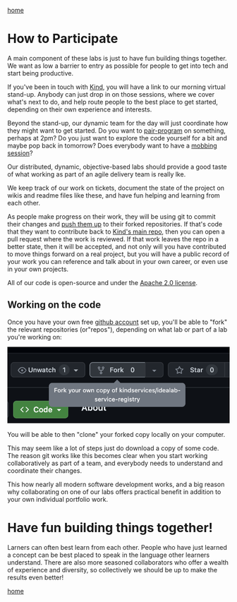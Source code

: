[home](./README.md)
# How to Participate

A main component of these labs is just to have fun building things together. We want as low a barrier to entry as possible for people to get into tech and start being productive.

If you've been in touch with [Kind](https://www.kindservices.co.uk), you will have a link to our morning virtual stand-up. Anybody can just drop in on those sessions, where we cover what's next to do, and help route people to the best place to get started, depending on their own experience and interests.

Beyond the stand-up, our dynamic team for the day will just coordinate how they might want to get started. Do you want to [pair-program](https://en.wikipedia.org/wiki/Pair_programming#:~:text=Pair%20programming%20is%20a%20software,two%20programmers%20switch%20roles%20frequently.) on something, perhaps at 2pm? Do you just want to explore the code yourself for a bit and maybe pop back in tomorrow? Does everybody want to have a [mobbing session](https://medium.com/bgl-tech/mobbing-vs-pair-programming-3eb1e387183d)?

Our distributed, dynamic, objective-based labs should provide a good taste of what working as part of an agile delivery team is really lke.

We keep track of our work on tickets, document the state of the project on wikis and readme files like these, and have fun helping and learning from each other.

As people make progress on their work, they will be using git to commit their changes and [push them up](https://docs.github.com/en/get-started/using-git/pushing-commits-to-a-remote-repository) to their forked repositories. If that's code that they want to contribute back to [Kind's main repo](https://github.com/kindservices), then you can open a pull request where the work is reviewed. If that work leaves the repo in a better state, then it will be accepted, and not only will you have contributed to move things forward on a real project, but you will have a public record of your work you can reference and talk about in your own career, or even use in your own projects.

All of our code is open-source and under the [Apache 2.0 license](https://www.apache.org/licenses/LICENSE-2.0). 

## Working on the code
Once you have your own free [github account](https://github.com) set up, you'll be able to "fork" the relevant repositories (or"repos"), depending on what lab or part of a lab you're working on:

![Fork](./imgs/fork.png)

You will be able to then "clone" your forked copy locally on your computer.

This may seem like a lot of steps just do download a copy of some code. The reason git works like this becomes clear when you start working collaboratively as part of a team, and everybody needs to understand and coordinate their changes.

This how nearly all modern software development works, and a big reason why collaborating on one of our labs offers practical benefit in addition to your own individual portfolio work.


# Have fun building things together!

Larners can often best learn from each other. People who have just learned a concept can be best placed to speak in the language other learners understand. There are also more seasoned collaborators who offer a wealth of experience and diversity, so collectively we should be up to make the results even better!

[home](./README.md)